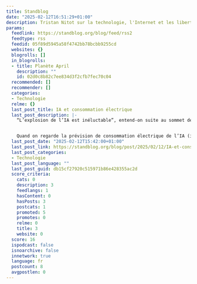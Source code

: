 ```yaml
---
title: Standblog
date: "2025-02-12T16:51:29+01:00"
description: Tristan Nitot sur la technologie, l'Internet et les libertés numériques
params:
  feedlink: https://standblog.org/blog/feed/rss2
  feedtype: rss
  feedid: 05f89d5945a58f4742bb78bcbb9255cd
  websites: {}
  blogrolls: []
  in_blogrolls:
  - title: Planète April
    description: ""
    id: 02d0c8b82c7ee834d3f2cfb7fec70c04
  recommended: []
  recommender: []
  categories:
  - Technologie
  relme: {}
  last_post_title: IA et consommation électrique
  last_post_description: |-
    “L’explosion de l’IA est inéluctable”, entend-on suite au sommet de l’IA à Paris. Sauf que…


    Quand on regarde la prévision de consommation électrique de l’IA (ici sur la base
  last_post_date: "2025-02-12T15:42:00+01:00"
  last_post_link: https://standblog.org/blog/post/2025/02/12/IA-et-consommation-electrique
  last_post_categories:
  - Technologie
  last_post_language: ""
  last_post_guid: db15cf27920c515971b86e428355ac2d
  score_criteria:
    cats: 0
    description: 3
    feedlangs: 1
    hasContent: 0
    hasPosts: 3
    postcats: 1
    promoted: 5
    promotes: 0
    relme: 0
    title: 3
    website: 0
  score: 16
  ispodcast: false
  isnoarchive: false
  innetwork: true
  language: fr
  postcount: 8
  avgpostlen: 0
---
```


